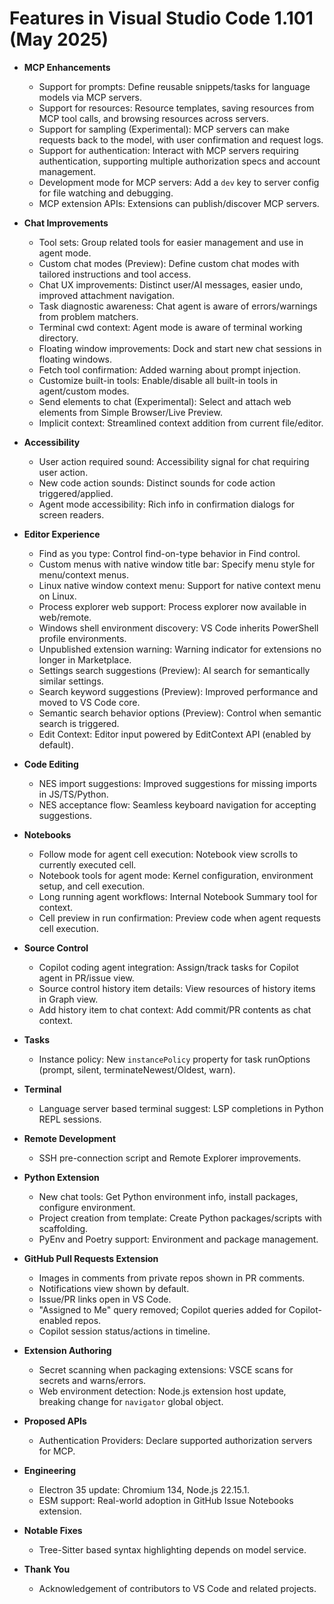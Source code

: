 # Features in Visual Studio Code 1.101 (May 2025)

- **MCP Enhancements**
  - Support for prompts: Define reusable snippets/tasks for language models via MCP servers.
  - Support for resources: Resource templates, saving resources from MCP tool calls, and browsing resources across servers.
  - Support for sampling (Experimental): MCP servers can make requests back to the model, with user confirmation and request logs.
  - Support for authentication: Interact with MCP servers requiring authentication, supporting multiple authorization specs and account management.
  - Development mode for MCP servers: Add a `dev` key to server config for file watching and debugging.
  - MCP extension APIs: Extensions can publish/discover MCP servers.

- **Chat Improvements**
  - Tool sets: Group related tools for easier management and use in agent mode.
  - Custom chat modes (Preview): Define custom chat modes with tailored instructions and tool access.
  - Chat UX improvements: Distinct user/AI messages, easier undo, improved attachment navigation.
  - Task diagnostic awareness: Chat agent is aware of errors/warnings from problem matchers.
  - Terminal cwd context: Agent mode is aware of terminal working directory.
  - Floating window improvements: Dock and start new chat sessions in floating windows.
  - Fetch tool confirmation: Added warning about prompt injection.
  - Customize built-in tools: Enable/disable all built-in tools in agent/custom modes.
  - Send elements to chat (Experimental): Select and attach web elements from Simple Browser/Live Preview.
  - Implicit context: Streamlined context addition from current file/editor.

- **Accessibility**
  - User action required sound: Accessibility signal for chat requiring user action.
  - New code action sounds: Distinct sounds for code action triggered/applied.
  - Agent mode accessibility: Rich info in confirmation dialogs for screen readers.

- **Editor Experience**
  - Find as you type: Control find-on-type behavior in Find control.
  - Custom menus with native window title bar: Specify menu style for menu/context menus.
  - Linux native window context menu: Support for native context menu on Linux.
  - Process explorer web support: Process explorer now available in web/remote.
  - Windows shell environment discovery: VS Code inherits PowerShell profile environments.
  - Unpublished extension warning: Warning indicator for extensions no longer in Marketplace.
  - Settings search suggestions (Preview): AI search for semantically similar settings.
  - Search keyword suggestions (Preview): Improved performance and moved to VS Code core.
  - Semantic search behavior options (Preview): Control when semantic search is triggered.
  - Edit Context: Editor input powered by EditContext API (enabled by default).

- **Code Editing**
  - NES import suggestions: Improved suggestions for missing imports in JS/TS/Python.
  - NES acceptance flow: Seamless keyboard navigation for accepting suggestions.

- **Notebooks**
  - Follow mode for agent cell execution: Notebook view scrolls to currently executed cell.
  - Notebook tools for agent mode: Kernel configuration, environment setup, and cell execution.
  - Long running agent workflows: Internal Notebook Summary tool for context.
  - Cell preview in run confirmation: Preview code when agent requests cell execution.

- **Source Control**
  - Copilot coding agent integration: Assign/track tasks for Copilot agent in PR/issue view.
  - Source control history item details: View resources of history items in Graph view.
  - Add history item to chat context: Add commit/PR contents as chat context.

- **Tasks**
  - Instance policy: New `instancePolicy` property for task runOptions (prompt, silent, terminateNewest/Oldest, warn).

- **Terminal**
  - Language server based terminal suggest: LSP completions in Python REPL sessions.

- **Remote Development**
  - SSH pre-connection script and Remote Explorer improvements.

- **Python Extension**
  - New chat tools: Get Python environment info, install packages, configure environment.
  - Project creation from template: Create Python packages/scripts with scaffolding.
  - PyEnv and Poetry support: Environment and package management.

- **GitHub Pull Requests Extension**
  - Images in comments from private repos shown in PR comments.
  - Notifications view shown by default.
  - Issue/PR links open in VS Code.
  - "Assigned to Me" query removed; Copilot queries added for Copilot-enabled repos.
  - Copilot session status/actions in timeline.

- **Extension Authoring**
  - Secret scanning when packaging extensions: VSCE scans for secrets and warns/errors.
  - Web environment detection: Node.js extension host update, breaking change for `navigator` global object.

- **Proposed APIs**
  - Authentication Providers: Declare supported authorization servers for MCP.

- **Engineering**
  - Electron 35 update: Chromium 134, Node.js 22.15.1.
  - ESM support: Real-world adoption in GitHub Issue Notebooks extension.

- **Notable Fixes**
  - Tree-Sitter based syntax highlighting depends on model service.

- **Thank You**
  - Acknowledgement of contributors to VS Code and related projects.
